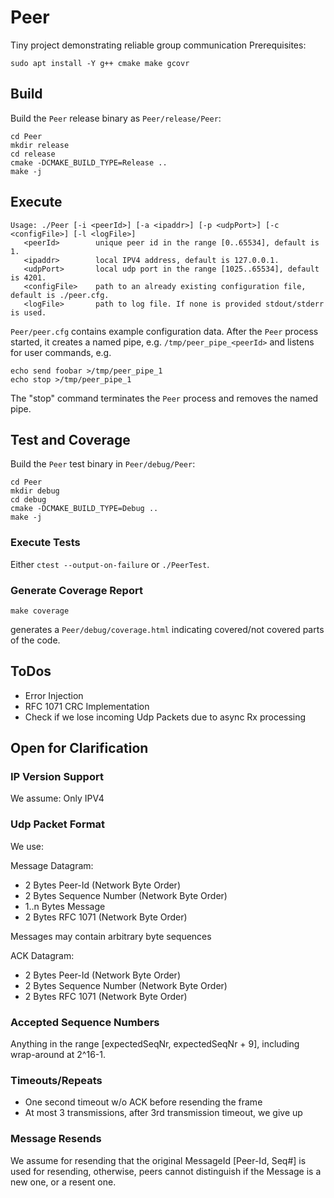 # Peer
Tiny project demonstrating reliable group communication
Prerequisites:
```
sudo apt install -Y g++ cmake make gcovr
```
## Build

Build the `Peer` release binary as `Peer/release/Peer`:
```
cd Peer
mkdir release
cd release
cmake -DCMAKE_BUILD_TYPE=Release ..
make -j
```

## Execute 
```
Usage: ./Peer [-i <peerId>] [-a <ipaddr>] [-p <udpPort>] [-c <configFile>] [-l <logFile>]
   <peerId>        unique peer id in the range [0..65534], default is 1.
   <ipaddr>        local IPV4 address, default is 127.0.0.1.
   <udpPort>       local udp port in the range [1025..65534], default is 4201.
   <configFile>    path to an already existing configuration file, default is ./peer.cfg.
   <logFile>       path to log file. If none is provided stdout/stderr is used.
```
`Peer/peer.cfg` contains example configuration data.
After the `Peer` process started, it creates a named pipe, e.g. `/tmp/peer_pipe_<peerId>` and listens for user commands, e.g.
```
echo send foobar >/tmp/peer_pipe_1
echo stop >/tmp/peer_pipe_1
```
The "stop" command terminates the `Peer` process and removes the named pipe.

## Test and Coverage
Build the `Peer` test binary in `Peer/debug/Peer`:
```
cd Peer
mkdir debug
cd debug
cmake -DCMAKE_BUILD_TYPE=Debug ..
make -j
```

### Execute Tests
Either `ctest --output-on-failure` or `./PeerTest`.
### Generate Coverage Report
```
make coverage
```
generates a `Peer/debug/coverage.html` indicating covered/not covered parts of the code.

## ToDos

* Error Injection
* RFC 1071 CRC Implementation
* Check if we lose incoming Udp Packets due to async Rx processing

## Open for Clarification

### IP Version Support

We assume: Only IPV4

### Udp Packet Format

We use: 

Message Datagram:
* 2 Bytes Peer-Id (Network Byte Order)
* 2 Bytes Sequence Number (Network Byte Order)
* 1..n Bytes Message
* 2 Bytes RFC 1071 (Network Byte Order)

Messages may contain arbitrary byte sequences

ACK Datagram:
* 2 Bytes Peer-Id (Network Byte Order)
* 2 Bytes Sequence Number (Network Byte Order)
* 2 Bytes RFC 1071 (Network Byte Order)

### Accepted Sequence Numbers

Anything in the range [expectedSeqNr, expectedSeqNr + 9], including wrap-around at 2^16-1.

### Timeouts/Repeats

* One second timeout w/o ACK before resending the frame
* At most 3 transmissions, after 3rd transmission timeout, we give up

### Message Resends

We assume for resending that the original MessageId [Peer-Id, Seq#] is used for resending, otherwise, peers cannot distinguish if the Message is a new one, or a resent one.
